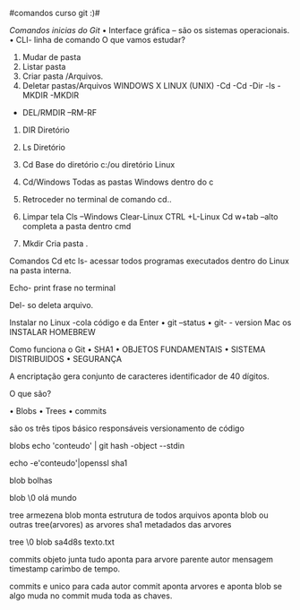 #comandos curso git :)#




	
*Comandos inicias do Git*
•	Interface gráfica – são os sistemas operacionais.
•	CLI- linha de comando
O que vamos estudar?
1.	Mudar de pasta
2.	Listar pasta
3.	Criar pasta /Arquivos.
4.	Deletar pastas/Arquivos
WINDOWS X LINUX (UNIX)
-Cd                     -Cd
-Dir                    -ls
-MKDIR                 -MKDIR
- DEL/RMDIR            –RM-RF		           


1.	DIR
Diretório
2.	Ls
Diretório
3.	Cd
Base do diretório c:/ou diretório Linux
4.	Cd/Windows
Todas as pastas Windows dentro do c
5.	Retroceder no terminal de comando
cd..
6.	Limpar tela 
Cls –Windows
Clear-Linux
CTRL +L-Linux
 Cd w+tab –alto completa a pasta dentro cmd 

7.	Mkdir
Cria pasta .

 












Comandos 
Cd etc ls- acessar todos programas executados dentro  do Linux na pasta  interna.

Echo- print frase no terminal

Del- so deleta arquivo.

Instalar no Linux 
-cola código e da Enter 
•	git –status
•	git- - version
Mac os
INSTALAR HOMEBREW

Como funciona o Git
•	SHA1
•	OBJETOS FUNDAMENTAIS
•	SISTEMA DISTRIBUIDOS
•	SEGURANÇA

A encriptação gera conjunto de caracteres identificador de 40 dígitos.





O que são?

•	Blobs
•	Trees
•	commits


são os três tipos  básico responsáveis versionamento de código


blobs echo 'conteudo' | git hash -object --stdin
 
echo -e'conteudo'|openssl sha1

blob bolhas

blob
\0
olá mundo


 
tree
armezena blob monta estrutura de todos arquivos aponta blob ou outras tree(arvores) as arvores sha1 metadados das arvores


tree
\0
blob sa4d8s texto.txt


commits objeto junta tudo aponta para arvore parente autor  mensagem timestamp carimbo de tempo.
 

commits e unico para cada autor commit aponta arvores e aponta blob se algo muda no commit muda toda as chaves.

































